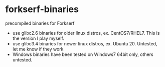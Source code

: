 # forkserf-binaries
precompiled binaries for Forkserf

* use glibc2.6 binaries for older linux distros, ex. CentOS7/RHEL7.  This is the version I play myself.
* use glibc3.4 binaries for newer linux distros, ex. Ubuntu 20.  Untested, let me know if they work
* Windows binaries have been tested on Windows7 64bit only, others untested.
